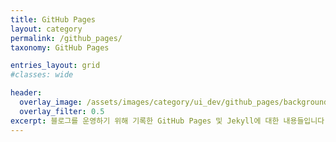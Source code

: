 ```yaml
---
title: GitHub Pages
layout: category
permalink: /github_pages/
taxonomy: GitHub Pages

entries_layout: grid
#classes: wide

header:
  overlay_image: /assets/images/category/ui_dev/github_pages/background.png
  overlay_filter: 0.5
excerpt: 블로그를 운영하기 위해 기록한 GitHub Pages 및 Jekyll에 대한 내용들입니다.
---
```


